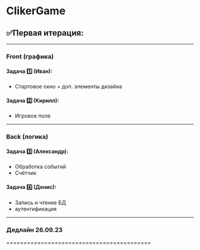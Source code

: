 # ClikerGame

## ✅Первая итерация:

------------------------------------------
### Front (графика)
#### Задача 1️⃣ (Иван):  
- Стартовое окно + доп. элементы дизайна
#### Задача 2️⃣ (Кирилл):  
- Игровое поле
------------------------------------------
### Back (логика)
#### Задача 3️⃣ (Александр): 
- Обработка событий
- Cчётчик
#### Задача 4️⃣ (Денис): 
- Запись и чтение БД
- аутентификация

------------------------------------------
### Дедлайн 26.09.23
==========================================
